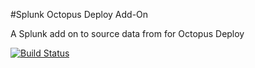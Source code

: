 #Splunk Octopus Deploy Add-On

A Splunk add on to source data from for Octopus Deploy


[![Build Status](https://travis-ci.org/merbla/splunk-octopusdeploy-add-on.svg?branch=master)](https://travis-ci.org/merbla/splunk-octopusdeploy-add-on) 

